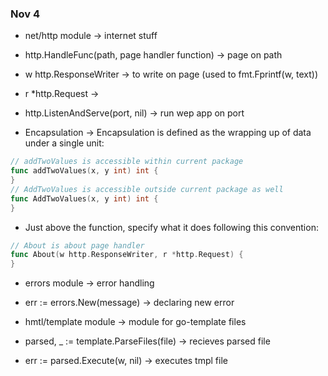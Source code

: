 ### Nov 4
- net/http module -> internet stuff
- http.HandleFunc(path, page handler function) -> page on path
- w http.ResponseWriter -> to write on page (used to fmt.Fprintf(w, text))
- r *http.Request -> 
- http.ListenAndServe(port, nil) -> run wep app on port

- Encapsulation -> Encapsulation is defined as the wrapping up of data under a single unit:
```go
// addTwoValues is accessible within current package
func addTwoValues(x, y int) int {
}
// AddTwoValues is accessible outside current package as well
func AddTwoValues(x, y int) int {
}
```

- Just above the function, specify what it does following this convention:
```go
// About is about page handler
func About(w http.ResponseWriter, r *http.Request) {
}
```

- errors module -> error handling
- err := errors.New(message) -> declaring new error

- hmtl/template module -> module for go-template files
- parsed, _ := template.ParseFiles(file) -> recieves parsed file
- err := parsed.Execute(w, nil) -> executes tmpl file
